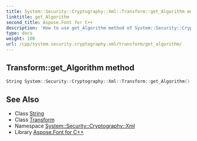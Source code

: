 ```yaml
---
title: System::Security::Cryptography::Xml::Transform::get_Algorithm method
linktitle: get_Algorithm
second_title: Aspose.Font for C++
description: 'How to use get_Algorithm method of System::Security::Cryptography::Xml::Transform class in C++.'
type: docs
weight: 100
url: /cpp/system.security.cryptography.xml/transform/get_algorithm/
---
```

## Transform::get_Algorithm method




```cpp
String System::Security::Cryptography::Xml::Transform::get_Algorithm()
```

## See Also

* Class [String](../../../system/string/)
* Class [Transform](../)
* Namespace [System::Security::Cryptography::Xml](../../)
* Library [Aspose.Font for C++](../../../)

